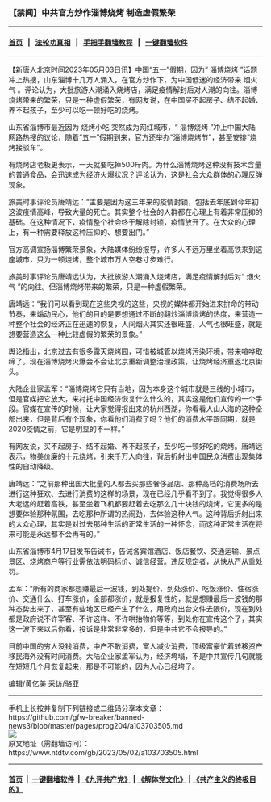 ### 【禁闻】中共官方炒作淄博烧烤 制造虚假繁荣
------------------------

#### [首页](https://github.com/gfw-breaker/banned-news3/blob/master/README.md) &nbsp;&nbsp;|&nbsp;&nbsp; [法轮功真相](https://github.com/begood0513/basic/blob/master/README.md)  &nbsp;&nbsp;|&nbsp;&nbsp; [手把手翻墙教程](https://github.com/gfw-breaker/guides/wiki)  &nbsp;&nbsp;|&nbsp;&nbsp; [一键翻墙软件](https://github.com/gfw-breaker/nogfw/blob/master/README.md)  



<hr/>






<div><div class="post_content" itemprop="articleBody">
 <p>
  【新唐人北京时间2023年05月03日讯】中国“五一”假期，因为“
  <ok href="https://www.ntdtv.com/gb/淄博烧烤.htm">
   淄博烧烤
  </ok>
  ”话题冲上热搜，山东淄博十几万人涌入，在官方炒作下，为中国低迷的经济带来
  <ok href="https://www.ntdtv.com/gb/烟火气.htm">
   烟火气
  </ok>
  。评论认为，大批旅游人潮涌入烧烤店，满足疫情解封后对人潮的向往。淄博烧烤带来的繁荣，只是一种虚假繁荣，有网友说，在中国买不起房子、结不起婚、养不起孩子，至少可以吃一顿好吃的烧烤。
 </p>
 <p>
  山东省淄博市最近因为
  <ok href="https://www.ntdtv.com/gb/烧烤小吃.htm">
   烧烤小吃
  </ok>
  突然成为网红城市，“
  <ok href="https://www.ntdtv.com/gb/淄博烧烤.htm">
   淄博烧烤
  </ok>
  ”冲上中国大陆网路热搜的议论，随着“五一”假期到来，官方还举办“淄博烧烤节”，甚至安排“烧烤接驳车”。
 </p>
 <p>
  有烧烤店老板更表示，一天就要吃掉500斤肉。为什么淄博烧烤这种没有技术含量的普通食品，会迅速成为经济火爆状况？评论认为，这是社会大众群体的心理反弹现象。
 </p>
 <p>
  旅美时事评论员唐靖远：“主要是因为这三年来的疫情封锁，包括去年底到今年初这波疫情高峰，导致大量的死亡。其实整个社会的人群都在心理上有着非常压抑的基础。在这种情况下，疫情整个社会终于解除封锁，疫情放开了。在大众的心理上，有一种需要释放这种压抑的、想要出门。”
 </p>
 <p>
  官方高调宣扬淄博繁荣景象，大陆媒体纷纷报导，许多人不远万里坐着高铁来到这座城市，只为一顿烧烤，整个城市万人空巷寸步难行。
 </p>
 <p>
  旅美时事评论员唐靖远认为，大批旅游人潮涌入烧烤店，满足疫情解封后对“
  <ok href="https://www.ntdtv.com/gb/烟火气.htm">
   烟火气
  </ok>
  ”的向往。但淄博烧烤带来的繁荣，只是一种虚假繁荣。
 </p>
 <p>
  唐靖远：“我们可以看到现在这些央视的这些，央视的媒体都开始进来拚命的带动节奏，来煽动民心，他们的目的是要想通过不断的翻炒淄博烧烤的热度，来营造一种整个社会的经济正在迅速的恢复，人间烟火其实还很旺盛，人气也很旺盛，就是想要营造这么一种比较虚假的繁荣的景象。”
 </p>
 <p>
  舆论指出，北京过去有很多露天烧烤园，可惜被城管以烧烤污染环境，带来喧哗取缔了。现在淄博烧烤火爆会不会让北京重新调整治理政策，让烧烤经济重返北京街头。
 </p>
 <p>
  大陆企业家孟军：“淄博烧烤它只有当地，因为本身这个城市就是三线的小城市，但是官媒把它放大，来衬托中国经济恢复什么什么的，其实这是他们宣传的一个手段。官媒在宣传的时候，让大家觉得报出来的杭州西湖，你看看人山人海的这种全部出来，但是背后有个现象，你看他们消费了吗？他们的消费水平跟同期，就是2020疫情之前，它是明显的不一样。”
 </p>
 <p>
  有网友说，买不起房子、结不起婚、养不起孩子，至少吃一顿好吃的烧烤。唐靖远表示，物美价廉的十元烧烤，引来千万人向往，背后折射出中国民众消费出现集体性的自动降级。
 </p>
 <p>
  唐靖远：“之前那种出国大批量的人都去买那些奢侈品店、那种高档的消费场所去进行这种狂欢、去进行消费的这样的场景，现在已经几乎看不到了。我觉得很多人大老远的赶着高铁，甚至坐着飞机都要赶着去吃那么几十块钱的烧烤，它更多的是想要体验那种氛围，去吃那种所谓的热闹劲，去体验这种人气。这种背后折射出来的大众心理，其实是对过去那种生活的正常生活的一种怀念，而这种正常生活在将来可能是永远都不会再有的。”
 </p>
 <p>
  山东省淄博市4月17日发布告诫书，告诫各宾馆酒店、饭店餐饮、交通运输、景点景区、烧烤商户等行业需依法明码标价、诚信经营。违反规定者，从快从严从重处罚。
 </p>
 <p>
  孟军：“所有的商家都想赚最后一波钱，到处提价、到处涨价、吃饭涨价、住宿涨价、交通什么、打车涨价，全部都涨价，就是报复性的，就是想赚最后一波钱的那种态势出来了，甚至有些地区已经产生了什么，用政府出台文件去限价，现在到处都是政府说不许宰客、不许这样、不许哄抬物价等等，到处你在宣传这个了，其实这一波下来以后你看，投诉是非常非常多的，但是中共它不会报导的。”
 </p>
 <p>
  目前中国的穷人没钱消费，中产不敢消费，富人减少消费，顶级富豪忙着转移资产移民海外没有时间消费。大陆企业家孟军认为，经济垮塌，不是中共宣传几句就能在短短几个月恢复起来，那是不可能的，因为人心已经垮了。
 </p>
 <p>
  编辑/黄亿美 采访/骆亚
 </p>
 <div class="single_ad">
 </div>
</div>
</div>
<hr/>
手机上长按并复制下列链接或二维码分享本文章：<br/>
https://github.com/gfw-breaker/banned-news3/blob/master/pages/prog204/a103703505.md <br/>
<a href='https://github.com/gfw-breaker/banned-news3/blob/master/pages/prog204/a103703505.md'><img src='https://github.com/gfw-breaker/banned-news3/blob/master/pages/prog204/a103703505.md.png'/></a> <br/>
原文地址（需翻墙访问）：https://www.ntdtv.com/gb/2023/05/02/a103703505.html


------------------------
#### [首页](https://github.com/gfw-breaker/banned-news3/blob/master/README.md) &nbsp;|&nbsp; [一键翻墙软件](https://github.com/gfw-breaker/nogfw/blob/master/README.md) &nbsp;| [《九评共产党》](https://github.com/gfw-breaker/9ping.md/blob/master/README.md#九评之一评共产党是什么) | [《解体党文化》](https://github.com/gfw-breaker/jtdwh.md/blob/master/README.md) | [《共产主义的终极目的》](https://github.com/gfw-breaker/gczydzjmd.md/blob/master/README.md)


<img src='http://gfw-breaker.win/banned-news3/pages/prog204/a103703505.md' width='0px' height='0px'/>